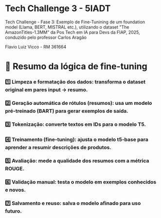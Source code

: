 # Tech Challenge 3 - 5IADT
Tech Challenge - Fase 3: Exemplo de Fine-Tunining de um foundation model (Llama, BERT, MISTRAL etc.), utilizando o dataset "The AmazonTitles-1.3MM"
da Pos Tech em IA para Devs da FIAP, 2025, conduzido pelo professor Carlos Aragão

Flavio Luiz Vicco - RM 361664

# 🧩 Resumo da lógica de fine-tuning

### 1️⃣ Limpeza e formatação dos dados: transforma o dataset original em pares input → resumo.

### 2️⃣ Geração automática de rótulos (resumos): usa um modelo pré-treinado (BART) para gerar exemplos de saída.

### 3️⃣ Tokenização: converte textos em IDs para o modelo T5.

### 4️⃣ Treinamento (fine-tuning): ajusta o modelo t5-base para aprender a resumir descrições de produtos.

### 5️⃣ Avaliação: mede a qualidade dos resumos com a métrica ROUGE.

### 6️⃣ Validação manual: testa o modelo em exemplos conhecidos e novos.

### 7️⃣ Salvamento e reuso: salva o modelo afinado para uso futuro.
